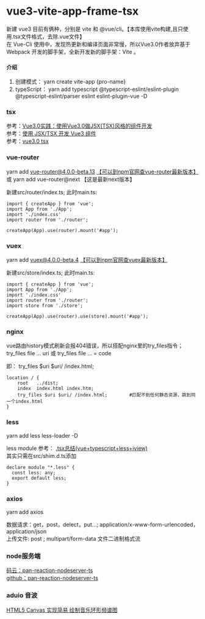 # vue3-vite-app-frame-tsx
新建 vue3 目前有俩种，分别是 vite 和 @vue/cli。【本库使用vite构建,且只使用.tsx文件格式，去除.vue文件】   
在 Vue-Cli 使用中，发现热更新和编译页面非常慢，所以Vue3.0作者放弃基于 Webpack 开发的脚手架，全新开发新的脚手架：Vite 。

#### 介绍
1. 创建模式： yarn create vite-app {pro-name}   
2. typeScript：   yarn add typescript @typescript-eslint/eslint-plugin @typescript-eslint/parser eslint eslint-plugin-vue -D

### tsx
参考：[Vue3.0实践：使用Vue3.0做JSX(TSX)风格的组件开发](https://blog.csdn.net/learn8more/article/details/107970726)  
参考：[使用 JSX/TSX 开发 Vue3 组件](https://zhuanlan.zhihu.com/p/153387704)  
参考：[vue3.0 tsx](https://iiong.com/vue3-use-notes/)  

### vue-router  
yarn add vue-router@4.0.0-beta.13 [【可以到npm官网查vue-router最新版本】](https://www.npmjs.com/package/vue-router)   
或 yarn add vue-router@next 【这是最新next版本】

新建src/router/index.ts; 此时main.ts:   
```
import { createApp } from 'vue'; 
import App from './App';
import './index.css'
import router from './router';

createApp(App).use(router).mount('#app');
```

### vuex
yarn add vuex@4.0.0-beta.4 [【可以到npm官网查vuex最新版本】](https://www.npmjs.com/package/vuex)    

新建src/store/index.ts; 此时main.ts:   
```
import { createApp } from 'vue'; 
import App from './App';
import './index.css'
import router from './router';
import store from './store';

createApp(App).use(router).use(store).mount('#app');
```

### nginx 
vue路由history模式刷新会报404错误，所以搭配nginx里的try_files指令；   
try_files file ... uri 或 try_files file ... = code   

即： try_files $uri $uri/ /index.html;   
```
location / {
    root   ../dist;
    index  index.html index.htm;
    try_files $uri $uri/ /index.html;        #匹配不到任何静态资源，跳到同一个index.html
}
```

### less 
yarn add less less-loader -D

less module 参考： [.tsx总结(vue+typescript+less+iview)](https://www.jianshu.com/p/8a8478ac3641)  
其实只需在src/shim.d.ts添加   
```
declare module "*.less" {
  const less: any;
  export default less;
}
```

### axios
yarn add axios  

数据请求：get，post，delect，put...; application/x-www-form-urlencoded，application/json   
上传文件: post ; multipart/form-data 文件二进制格式流

### node服务端
[码云：pan-reaction-nodeserver-ts](https://gitee.com/PanJianHua/pan-reaction-nodeserver-ts)   
[github：pan-reaction-nodeserver-ts](https://github.com/panjianhua199206/pan-reaction-nodeserver-ts)  

### aduio 音波
[HTML5 Canvas 实现简易 绘制音乐环形频谱图](https://www.jianshu.com/p/14f1a5af6dd6)